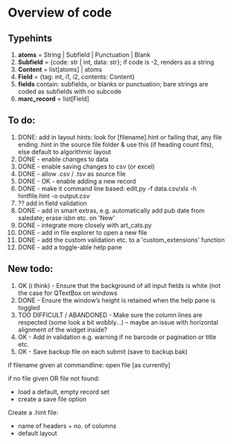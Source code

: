 # Overview of code

## Typehints

1. **atoms** = String | Subfield | Punctuation | Blank
2. **Subfield** = {code: str | int, data: str}; if code is -2, renders as a string
3. **Content** = list[atoms] | atoms
4. **Field** = {tag: int, i1, i2, contents: Content}
5. **fields** contain: subfields, or blanks or punctuation; bare strings are coded as subfields with no subcode
6. **marc_record** = list[Field]

## To do:

1. DONE: add in layout hints: look for [filename].hint or failing that, any file ending .hint in the source file folder & use this (if heading count fits), else default to algorithmic layout
2. DONE - enable changes to data
3. DONE - enable saving changes to csv (or excel)
4. DONE - allow .csv / .tsv as source file
5. DONE - OK - enable adding a new record
6. DONE - make it command line based: edit,py -f data.csv/xls -h hintfile.hint -o output.csv
7. ?? add in field validation
8. DONE - add in smart extras, e.g. automatically add pub date from saledate; erase isbn etc. on 'New'
9. DONE - integrate more closely with art_cats.py
10. DONE - add in file explorer to open a new file
11. DONE - add the custom validation etc. to a 'custom_extensions' function
12. DONE - add a toggle-able help pane


## New todo:

1. OK (i think) - Ensure that the background of all input fields is white (not the case for QTextBox on windows
2. DONE - Ensure the window’s height is retained when the help pane is toggled
3. TOO DIFFICULT / ABANDONED - Make sure the column lines are respected (some look a bit wobbly…) – maybe an issue with horizontal alignment of the widget inside?
4. OK - Add in validation e.g. warning if no barcode or pagination or title etc.
5. OK - Save backup file on each submit (save to backup.bak)





if filename given at commandline:
  open file [as currently]

if no file given OR file not found:

- load a default, empty record set
- create a save file option

Create a .hint file:

- name of headers + no. of columns
- default layout




